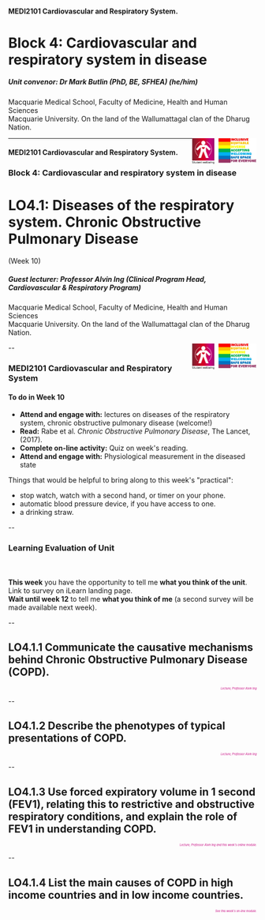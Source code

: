 <!-- .slide: id="MEDI2101Wk10" -->
#### MEDI2101 Cardiovascular and Respiratory System.
# Block 4: Cardiovascular and respiratory system in disease
##### Unit convenor: Dr Mark Butlin (PhD, BE, SFHEA) (he/him)

Macquarie Medical School, Faculty of Medicine, Health and Human Sciences<br>Macquarie University. On the land of the Wallumattagal clan of the Dharug Nation.

<img src="images/lgbtqi_safe_space.jpg" alt="LGBTQI+ Inclusive Equitable Diverse Accepting Welcoming Safe Space for Everyone" align="right" width=17%>
<a href="https://students.mq.edu.au/support"><img src="images/mqwellbeing.png" alt="Contact Macquarie University Wellbeing" align="right" width=9%></a>

---
#### MEDI2101 Cardiovascular and Respiratory System.
### Block 4: Cardiovascular and respiratory system in disease
# LO4.1: Diseases of the respiratory system. Chronic Obstructive Pulmonary Disease
(Week 10)
##### Guest lecturer: Professor Alvin Ing (Clinical Program Head, Cardiovascular & Respiratory Program)

Macquarie Medical School, Faculty of Medicine, Health and Human Sciences<br>Macquarie University. On the land of the Wallumattagal clan of the Dharug Nation.

<img src="images/lgbtqi_safe_space.jpg" alt="LGBTQI+ Inclusive Equitable Diverse Accepting Welcoming Safe Space for Everyone" align="right" width=17%>
<a href="https://students.mq.edu.au/support"><img src="images/mqwellbeing.png" alt="Contact Macquarie University Wellbeing" align="right" width=9%></a>

--
### MEDI2101 Cardiovascular and Respiratory System
#### To do in Week 10

- **Attend and engage with:** lectures on diseases of the respiratory system, chronic obstructive pulmonary disease (welcome!)
- **Read:** Rabe et al. <em>Chronic Obstructive Pulmonary Disease</em>, The Lancet, (2017).
- **Complete on-line activity:** Quiz on week's reading.
- **Attend and engage with:** Physiological measurement in the diseased state

<span class="fragment">
<p>Things that would be helpful to bring along to this week's "practical":</p>
<ul>
<li>stop watch, watch with a second hand, or timer on your phone.</li>
<li>automatic blood pressure device, if you have access to one.</li>
<li>a drinking straw.</li>
</ul>
</span>

--
### Learning Evaluation of Unit
####
<p>&nbsp;</p>
<p class="citation"><b>This week</b> you have the opportunity to tell me <b>what you think of the unit</b>.<br>Link to survey on iLearn landing page.<br><b>Wait until week 12</b> to tell me <b>what you think of me</b> (a second survey will be made available next week).</p>

--
## LO4.1.1 Communicate the causative mechanisms behind Chronic Obstructive Pulmonary Disease (COPD).
<p style="color:#C6007E;font-style:italic;font-size:0.4em;text-align:right">Lecture, Professor Alvin Ing</p>

--
## LO4.1.2 Describe the phenotypes of typical presentations of COPD.
<p style="color:#C6007E;font-style:italic;font-size:0.4em;text-align:right">Lecture, Professor Alvin Ing</p>

--
## LO4.1.3 Use forced expiratory volume in 1 second (FEV1), relating this to restrictive and obstructive respiratory conditions, and explain the role of FEV1 in understanding COPD.
<p style="color:#C6007E;font-style:italic;font-size:0.4em;text-align:right">Lecture, Professor Alvin Ing and this week's online module.</p>

--
## LO4.1.4 List the main causes of COPD in high income countries and in low income countries.
<p style="color:#C6007E;font-style:italic;font-size:0.4em;text-align:right">See this week's on-line module.</p>